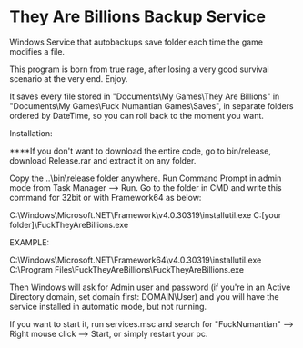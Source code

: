 # They Are Billions Backup Service
Windows Service that autobackups save folder each time the game modifies a file.

This program is born from true rage, after losing a very good survival scenario at the very end. Enjoy.

It saves every file stored in "Documents\My Games\They Are Billions" in "Documents\My Games\Fuck Numantian Games\Saves", in separate folders ordered by DateTime, so you can roll back to the moment you want.

Installation:

****If you don't want to download the entire code, go to bin/release, download Release.rar and extract it on any folder.

Copy the ..\bin\release folder anywhere. Run Command Prompt in admin mode from Task Manager --> Run. Go to the folder in CMD and write this command for 32bit or with Framework64 as below:

C:\Windows\Microsoft.NET\Framework\v4.0.30319\installutil.exe C:\[your folder]\FuckTheyAreBillions.exe

EXAMPLE:

C:\Windows\Microsoft.NET\Framework64\v4.0.30319\installutil.exe C:\Program Files\FuckTheyAreBillions\FuckTheyAreBillions.exe

Then Windows will ask for Admin user and password (if you're in an Active Directory domain, set domain first: DOMAIN\User) and you will have the service installed in automatic mode, but not running.

If you want to start it, run services.msc and search for "FuckNumantian" --> Right mouse click --> Start, or simply restart your pc.
